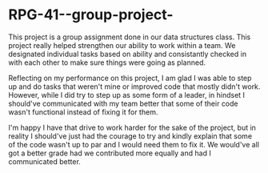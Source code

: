 # RPG-41--group-project-
This project is a group assignment done in our data structures class. This project really helped strengthen our ability to work within a team.
We designated individual tasks based on ability and consistantly checked in with each other to make sure things were going as planned.

Reflecting on my performance on this project, I am glad I was able to step up and do tasks that weren't mine or improved code that mostly didn't work.
However, while I did try to step up as some form of a leader, in hindset I should've communicated with my team better that some of their code wasn't functional instead of fixing it for them.

I'm happy I have that drive to work harder for the sake of the project, but in reality I should've just had the courage to try and kindly explain
that some of the code wasn't up to par and I would need them to fix it. We would've all got a better grade had we contributed more equally and had I communicated better.
